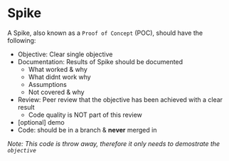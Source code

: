 # Spike

A Spike, also known as a `Proof of Concept` (POC), should have the following:

* Objective: Clear single objective
* Documentation: Results of Spike should be documented
  * What worked & why
  * What didnt work why
  * Assumptions
  * Not covered & why
* Review: Peer review that the objective has been achieved with a clear result
  * Code quality is NOT part of this review
* [optional] demo
* Code: should be in a branch & **never** merged in

*Note: This code is throw away, therefore it only needs to demostrate the `objective`*
